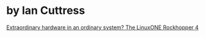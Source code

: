 # by Ian Cuttress
[Extraordinary hardware in an ordinary system? The LinuxONE Rockhopper 4](https://youtu.be/ZVO55oxJ464)

